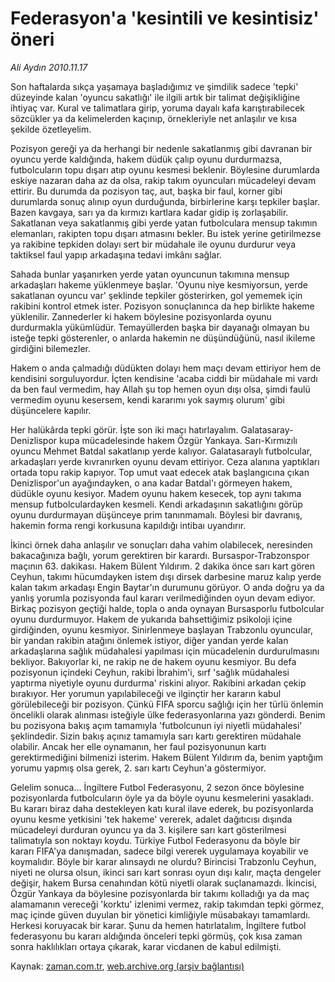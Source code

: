# Federasyon'a 'kesintili ve kesintisiz' öneri

*Ali Aydın 2010.11.17*

<td class="news-spot">
<p>Son haftalarda sıkça yaşamaya başladığımız ve şimdilik sadece 'tepki' düzeyinde kalan 'oyuncu sakatlığı' ile ilgili artık bir talimat değişikliğine ihtiyaç var. Kural ve talimatlara girip, yoruma dayalı kafa karıştırabilecek sözcükler ya da kelimelerden kaçınıp, örnekleriyle net anlaşılır ve kısa şekilde özetleyelim.</p>
<p><p>Pozisyon gereği ya da herhangi bir nedenle sakatlanmış gibi davranan bir oyuncu yerde kaldığında, hakem düdük çalıp oyunu durdurmazsa, futbolcuların topu dışarı atıp oyunu kesmesi beklenir. Böylesine durumlarda eskiye nazaran daha az da olsa, rakip takım oyuncuları mücadeleyi devam ettirir. Bu durumda da pozisyon taç, aut, başka bir faul, korner gibi durumlarda sonuç alınıp oyun durduğunda, birbirlerine karşı tepkiler başlar. Bazen kavgaya, sarı ya da kırmızı kartlara kadar gidip iş zorlaşabilir. Sakatlanan veya sakatlanmış gibi yerde yatan futbolculara mensup takımın elemanları, rakipten topu dışarı atmasını bekler. Bu istek yerine getirilmezse ya rakibine tepkiden dolayı sert bir müdahale ile oyunu durdurur veya taktiksel faul yapıp arkadaşına tedavi imkânı sağlar.
<p>Sahada bunlar yaşanırken yerde yatan oyuncunun takımına mensup arkadaşları hakeme yüklenmeye başlar. 'Oyunu niye kesmiyorsun, yerde sakatlanan oyuncu var' şeklinde tepkiler gösterirken, gol yememek için rakibini kontrol etmek ister. Pozisyon sonuçlanınca da hep birlikte hakeme yüklenilir. Zannederler ki hakem böylesine pozisyonlarda oyunu durdurmakla yükümlüdür. Temayüllerden başka bir dayanağı olmayan bu isteğe tepki gösterenler, o anlarda hakemin ne düşündüğünü, nasıl ikileme girdiğini bilemezler.
<p>Hakem o anda çalmadığı düdükten dolayı hem maçı devam ettiriyor hem de kendisini sorguluyordur. İçten kendisine 'acaba ciddi bir müdahale mi vardı da ben faul vermedim, hay Allah şu top hemen oyun dışı olsa, şimdi faulü vermedim oyunu kesersem, kendi kararımı yok saymış olurum' gibi düşüncelere kapılır.
<p>Her halükârda tepki görür. İşte son iki maçı hatırlayalım. Galatasaray-Denizlispor kupa mücadelesinde hakem Özgür Yankaya. Sarı-Kırmızılı oyuncu Mehmet Batdal sakatlanıp yerde kalıyor. Galatasaraylı futbolcular, arkadaşları yerde kıvranırken oyunu devam ettiriyor. Ceza alanına yaptıkları ortada topu rakip kapıyor. Top umut vaat edecek atak başlangıcına çıkan Denizlispor'un ayağındayken, o ana kadar Batdal'ı görmeyen hakem, düdükle oyunu kesiyor. Madem oyunu hakem kesecek, top aynı takıma mensup futbolculardayken kesmeli. Kendi arkadaşının sakatlığını görüp oyunu durdurmayan düşünceye prim tanınmamalı. Böylesi bir davranış, hakemin forma rengi korkusuna kapıldığı intibaı uyandırır.
<p>İkinci örnek daha anlaşılır ve sonuçları daha vahim olabilecek, neresinden bakacağınıza bağlı, yorum gerektiren bir karardı. Bursaspor-Trabzonspor maçının 63. dakikası. Hakem Bülent Yıldırım. 2 dakika önce sarı kart gören Ceyhun, takımı hücumdayken istem dışı dirsek darbesine maruz kalıp yerde kalan takım arkadaşı Engin Baytar'ın durumunu görüyor. O anda doğru ya da yanlış yorumla pozisyonda faul kararı verilmediğinden oyun devam ediyor. Birkaç pozisyon geçtiği halde, topla o anda oynayan Bursasporlu futbolcular oyunu durdurmuyor. Hakem de yukarıda bahsettiğimiz psikoloji içine girdiğinden, oyunu kesmiyor. Sinirlenmeye başlayan Trabzonlu oyuncular, bir yandan rakibin atağını önlemek istiyor, diğer yandan yerde kalan arkadaşlarına sağlık müdahalesi yapılması için mücadelenin durdurulmasını bekliyor. Bakıyorlar ki, ne rakip ne de hakem oyunu kesmiyor. Bu defa pozisyonun içindeki Ceyhun, rakibi İbrahim'i, sırf 'sağlık müdahalesi yaptırma niyetiyle oyunu durdurma' riskini alıyor. Rakibini arkadan çekip bırakıyor. Her yorumun yapılabileceği ve ilginçtir her kararın kabul görülebileceği bir pozisyon. Çünkü FIFA sporcu sağlığı için her türlü önlemin öncelikli olarak alınması isteğiyle ülke federasyonlarına yazı gönderdi. Benim bu pozisyona bakış açım tamamıyla 'futbolcunun iyi niyetli müdahalesi' şeklindedir. Sizin bakış açınız tamamıyla sarı kartı gerektiren müdahale olabilir. Ancak her elle oynamanın, her faul pozisyonunun kartı gerektirmediğini bilmenizi isterim. Hakem Bülent Yıldırım da, benim yaptığım yorumu yapmış olsa gerek, 2. sarı kartı Ceyhun'a göstermiyor.
<p>Gelelim sonuca... İngiltere Futbol Federasyonu, 2 sezon önce böylesine pozisyonlarda futbolcuların öyle ya da böyle oyunu kesmelerini yasakladı. Bu kararı biraz daha destekleyen katı kural ilave ederek, bu pozisyonlarda oyunu kesme yetkisini 'tek hakeme' vererek, adalet dağıtıcısı dışında mücadeleyi durduran oyuncu ya da 3. kişilere sarı kart gösterilmesi talimatıyla son noktayı koydu. Türkiye Futbol Federasyonu da böyle bir kararı FIFA'ya danışmadan, sadece bilgi vererek uygulamaya koyabilir ve koymalıdır. Böyle bir karar alınsaydı ne olurdu? Birincisi Trabzonlu Ceyhun, niyeti ne olursa olsun, ikinci sarı kart sonrası oyun dışı kalır, maçta dengeler değişir, hakem Bursa cenahından kötü niyetli olarak suçlanamazdı. İkincisi, Özgür Yankaya da böylesine pozisyonlarda bir takımı kolladığı ya da maç alamamanın vereceği 'korktu' izlenimi vermez, rakip takımdan tepki görmez, maç içinde güven duyulan bir yönetici kimliğiyle müsabakayı tamamlardı. Herkesi koruyacak bir karar. Şunu da hemen hatırlatalım, İngiltere futbol federasyonu bu kararı aldığında önceleri tepki görmüş, çok kısa zaman sonra haklılıkları ortaya çıkarak, karar vicdanen de kabul edilmişti.</p>
<a href="http://web.archive.org/web/20101130064400/mailto:aliaydin@zaman.com.tr">
</a></p></p></p></p></p></p></td>

Kaynak: [zaman.com.tr](http://zaman.com.tr/yazar.do?yazino=1053820), [web.archive.org (arşiv bağlantısı)](http://web.archive.org/web/20101130064400/http://zaman.com.tr/yazar.do?yazino=1053820)
